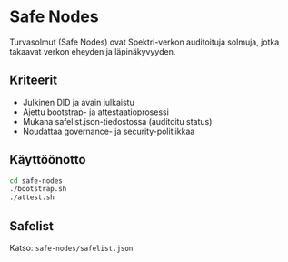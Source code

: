 # Safe Nodes

Turvasolmut (Safe Nodes) ovat Spektri-verkon auditoituja solmuja, jotka takaavat verkon eheyden ja läpinäkyvyyden.

## Kriteerit
- Julkinen DID ja avain julkaistu
- Ajettu bootstrap- ja attestaatioprosessi
- Mukana safelist.json-tiedostossa (auditoitu status)
- Noudattaa governance- ja security-politiikkaa

## Käyttöönotto
```bash
cd safe-nodes
./bootstrap.sh
./attest.sh
```

## Safelist
Katso: `safe-nodes/safelist.json`

